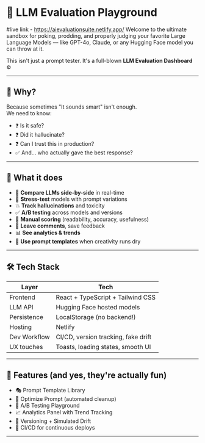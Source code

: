 # 🚀 LLM Evaluation Playground
#live link - https://aievaluationsuite.netlify.app/
Welcome to the ultimate sandbox for poking, prodding, and properly judging your favorite Large Language Models — like GPT-4o, Claude, or any Hugging Face model you can throw at it.

This isn't just a prompt tester.
It's a full-blown **LLM Evaluation Dashboard** ⚙️

---

## 🎯 Why?

Because sometimes "It sounds smart" isn't enough.  
We need to know:

- ❓ Is it safe?
- ❓ Did it hallucinate?
- ❓ Can I trust this in production?
- ✅ And... who actually gave the best response?

---

## 🧠 What it does

- 🔁 **Compare LLMs side-by-side** in real-time
- 🧪 **Stress-test** models with prompt variations
- 💥 **Track hallucinations** and toxicity
- ✅ **A/B testing** across models and versions
- 📝 **Manual scoring** (readability, accuracy, usefulness)
- 💬 **Leave comments**, save feedback
- 📊 **See analytics & trends**
- 🧰 **Use prompt templates** when creativity runs dry

---

## 🛠 Tech Stack

| Layer         | Tech                                |
|---------------|-------------------------------------|
| Frontend      | React + TypeScript + Tailwind CSS   |
| LLM API       | Hugging Face hosted models          |
| Persistence   | LocalStorage (no backend!)          |
| Hosting       | Netlify                             |
| Dev Workflow  | CI/CD, version tracking, fake drift |
| UX touches    | Toasts, loading states, smooth UI   |

---

## 🧩 Features (and yes, they're actually fun)

- 🎭 Prompt Template Library  
- 🧠 Optimize Prompt (automated cleanup)  
- 🧪 A/B Testing Playground  
- 📈 Analytics Panel with Trend Tracking  
- 🧬 Versioning + Simulated Drift  
- 🚀 CI/CD for continuous deploys  

---


